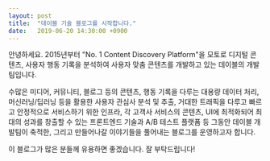 ```yaml
---
layout: post
title:  "데이블 기술 블로그를 시작합니다."
date:   2019-06-20 14:30:00 +0900
---
```

안녕하세요. 2015년부터 "No. 1 Content Discovery Platform"을 모토로 디지털 콘텐츠, 사용자 행동 기록을 분석하여 사용자 맞춤 콘텐츠를 개발하고 있는 데이블의 개발팀입니다.

수많은 미디어, 커뮤니티, 블로그 등의 콘텐츠, 행동 기록을 다루는 대용량 데이터 처리, 머신러닝/딥러닝 등을 활용한 사용자 관심사 분석 및 추출, 거대한 트래픽을 다루고 빠르고 안정적으로 서비스하기 위한 인프라, 각 고객사 서비스의 콘텐츠, UI에 최적화되어 최대의 성과를 창출할 수 있는 프론트엔드 기술과 A/B 테스트 플랫폼 등 그동안 데이블 개발팀이 축적한, 그리고 만들어나갈 이야기들을 풀어내는 블로그를 운영하고자 합니다.

이 블로그가 많은 분들께 유용하면 좋겠습니다. 잘 부탁드립니다!
